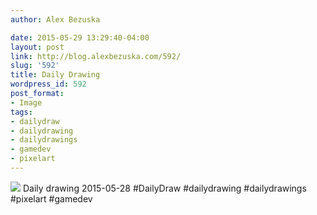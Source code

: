 ```yaml
---
author: Alex Bezuska

date: 2015-05-29 13:29:40-04:00
layout: post
link: http://blog.alexbezuska.com/592/
slug: '592'
title: Daily Drawing
wordpress_id: 592
post_format:
- Image
tags:
- dailydraw
- dailydrawing
- dailydrawings
- gamedev
- pixelart
---
```


![](/images/2015/05/tumblr_np45hgFK3k1u11b0ro1_1280.jpg)
Daily drawing 2015-05-28 #DailyDraw #dailydrawing #dailydrawings #pixelart #gamedev
